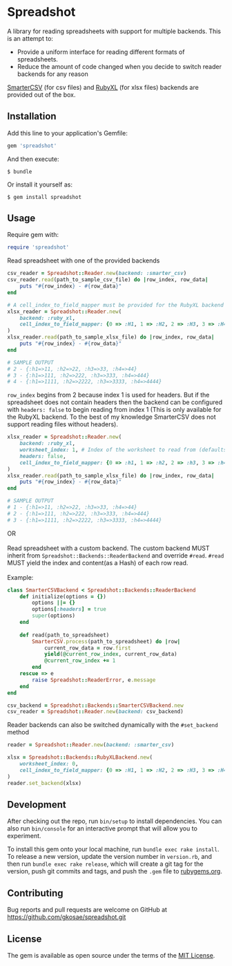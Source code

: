 # Spreadshot
A library for reading spreadsheets with support for multiple backends. This is an attempt to:
  - Provide a uniform interface for reading different formats of spreadsheets.
  - Reduce the amount of code changed when you decide to switch reader backends for any reason

[SmarterCSV](https://github.com/tilo/smarter_csv) (for csv files) and [RubyXL](https://github.com/weshatheleopard/rubyXL) (for xlsx files) backends are provided out of the box.

## Installation

Add this line to your application's Gemfile:

```ruby
gem 'spreadshot'
```

And then execute:

    $ bundle

Or install it yourself as:

    $ gem install spreadshot

## Usage

Require gem with:

```ruby
require 'spreadshot'
```

Read spreadsheet with one of the provided backends
```ruby
csv_reader = Spreadshot::Reader.new(backend: :smarter_csv)
csv_reader.read(path_to_sample_csv_file) do |row_index, row_data|
    puts "#{row_index} - #{row_data}"
end

# A cell_index_to_field_mapper must be provided for the RubyXL backend to map values read from a column to a unique key in the yielded hash
xlsx_reader = Spreadshot::Reader.new(
    backend: :ruby_xl,
    cell_index_to_field_mapper: {0 => :H1, 1 => :H2, 2 => :H3, 3 => :H4}
)
xlsx_reader.read(path_to_sample_xlsx_file) do |row_index, row_data|
    puts "#{row_index} - #{row_data}"
end

# SAMPLE OUTPUT
# 2 - {:h1=>11, :h2=>22, :h3=>33, :h4=>44}
# 3 - {:h1=>111, :h2=>222, :h3=>333, :h4=>444}
# 4 - {:h1=>1111, :h2=>2222, :h3=>3333, :h4=>4444}
```

`row_index` begins from 2 because index 1 is used for headers. But if the spreadsheet does not contain headers then the backend can be configured with `headers: false` to begin reading from index 1 (This is only available for the RubyXL backend. To the best of my knowledge SmarterCSV does not support reading files without headers).

```ruby
xlsx_reader = Spreadshot::Reader.new(
    backend: :ruby_xl,
    worksheet_index: 1, # Index of the worksheet to read from (defaults to 0, i.e. the first worksheet)
    headers: false,
    cell_index_to_field_mapper: {0 => :h1, 1 => :h2, 2 => :h3, 3 => :h4}
)
xlsx_reader.read(path_to_sample_xlsx_file) do |row_index, row_data|
    puts "#{row_index} - #{row_data}"
end

# SAMPLE OUTPUT
# 1 - {:h1=>11, :h2=>22, :h3=>33, :h4=>44}
# 2 - {:h1=>111, :h2=>222, :h3=>333, :h4=>444}
# 3 - {:h1=>1111, :h2=>2222, :h3=>3333, :h4=>4444}
```

OR<br/><br/>
Read spreadsheet with a custom backend. The custom backend MUST inherit from `Spreadshot::Backends::ReaderBackend` and override `#read`. `#read` MUST yield the index and content(as a Hash) of each row read.<br/><br/>
Example:
```ruby
class SmarterCSVBackend < Spreadshot::Backends::ReaderBackend
    def initialize(options = {})
        options ||= {}
        options[:headers] = true
        super(options)
    end
      
    def read(path_to_spreadsheet)
        SmarterCSV.process(path_to_spreadsheet) do |row|
            current_row_data = row.first
            yield(@current_row_index, current_row_data)
            @current_row_index += 1
        end
    rescue => e
        raise Spreadshot::ReaderError, e.message
    end
end

csv_backend = Spreadshot::Backends::SmarterCSVBackend.new
csv_reader = Spreadshot::Reader.new(backend: csv_backend)
```

Reader backends can also be switched dynamically with the `#set_backend` method
```ruby
reader = Spreadshot::Reader.new(backend: :smarter_csv)

xlsx = Spreadshot::Backends::RubyXLBackend.new(
    worksheet_index: 0, 
    cell_index_to_field_mapper: {0 => :H1, 1 => :H2, 2 => :H3, 3 => :H4}
)
reader.set_backend(xlsx)
```


## Development

After checking out the repo, run `bin/setup` to install dependencies. You can also run `bin/console` for an interactive prompt that will allow you to experiment.

To install this gem onto your local machine, run `bundle exec rake install`. To release a new version, update the version number in `version.rb`, and then run `bundle exec rake release`, which will create a git tag for the version, push git commits and tags, and push the `.gem` file to [rubygems.org](https://rubygems.org).

## Contributing

Bug reports and pull requests are welcome on GitHub at https://github.com/gkosae/spreadshot.git

## License

The gem is available as open source under the terms of the [MIT License](https://opensource.org/licenses/MIT).
